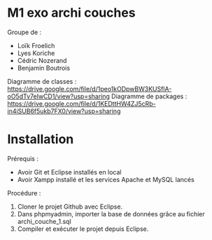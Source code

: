 # M1 exo archi couches

Groupe de :
- Loïk Froelich
- Lyes Koriche
- Cédric Nozerand
- Benjamin Boutrois

Diagramme de classes : https://drive.google.com/file/d/1peo1kODpwBW3KUSflA-oO5dTv7eIwCD1/view?usp=sharing
Diagramme de packages : https://drive.google.com/file/d/1KEDttHW4ZJ5cRb-in4iSUB6f5ukb7FX0/view?usp=sharing

# Installation

Prérequis :
- Avoir Git et Eclipse installés en local
- Avoir Xampp installé et les services Apache et MySQL lancés

Procédure :

1. Cloner le projet Github avec Eclipse.
2. Dans phpmyadmin, importer la base de données grâce au fichier archi_couche_1.sql
3. Compiler et exécuter le projet depuis Eclipse.
